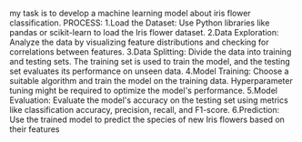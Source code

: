 my task is to develop a machine learning model about iris flower classification.
PROCESS:
      1.Load the Dataset: Use Python libraries like pandas or scikit-learn to load the Iris flower dataset.
      2.Data Exploration: Analyze the data by visualizing feature distributions and checking for correlations between features.
      3.Data Splitting: Divide the data into training and testing sets. The training set is used to train the model, and the testing set evaluates its performance on unseen data.
      4.Model Training: Choose a suitable algorithm and train the model on the training data. Hyperparameter tuning might be required to optimize the model's performance.
      5.Model Evaluation: Evaluate the model's accuracy on the testing set using metrics like classification accuracy, precision, recall, and F1-score.
      6.Prediction: Use the trained model to predict the species of new Iris flowers based on their features
